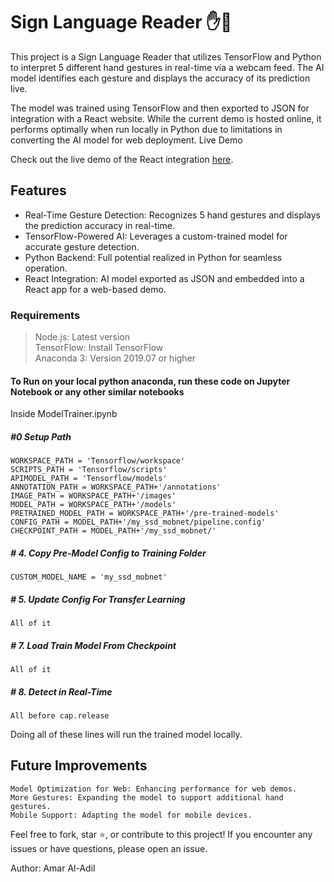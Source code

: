 # Sign Language Reader ✋🤚

This project is a Sign Language Reader that utilizes TensorFlow and Python to interpret 5 different hand gestures in real-time via a webcam feed. The AI model identifies each gesture and displays the accuracy of its prediction live.

The model was trained using TensorFlow and then exported to JSON for integration with a React website. While the current demo is hosted online, it performs optimally when run locally in Python due to limitations in converting the AI model for web deployment.
Live Demo

Check out the live demo of the React integration [here](https://sign-language-reader.netlify.app/).
## Features

  + Real-Time Gesture Detection: Recognizes 5 hand gestures and displays the prediction accuracy in real-time.
  + TensorFlow-Powered AI: Leverages a custom-trained model for accurate gesture detection.
  +  Python Backend: Full potential realized in Python for seamless operation.
  +  React Integration: AI model exported as JSON and embedded into a React app for a web-based demo.

### Requirements

> Node.js: Latest version \
> TensorFlow: Install TensorFlow \
> Anaconda 3: Version 2019.07 or higher


#### To Run on your local python anaconda, run these code on Jupyter Notebook or any other similar notebooks

Inside ModelTrainer.ipynb

##### \#0 Setup Path

```
WORKSPACE_PATH = 'Tensorflow/workspace'
SCRIPTS_PATH = 'Tensorflow/scripts'
APIMODEL_PATH = 'Tensorflow/models'
ANNOTATION_PATH = WORKSPACE_PATH+'/annotations'
IMAGE_PATH = WORKSPACE_PATH+'/images'
MODEL_PATH = WORKSPACE_PATH+'/models'
PRETRAINED_MODEL_PATH = WORKSPACE_PATH+'/pre-trained-models'
CONFIG_PATH = MODEL_PATH+'/my_ssd_mobnet/pipeline.config'
CHECKPOINT_PATH = MODEL_PATH+'/my_ssd_mobnet/'
```

##### \# 4. Copy Pre-Model Config to Training Folder

```
CUSTOM_MODEL_NAME = 'my_ssd_mobnet'
```

##### \# 5. Update Config For Transfer Learning

```
All of it
```

##### \# 7. Load Train Model From Checkpoint

```
All of it
```

##### \# 8. Detect in Real-Time

```
All before cap.release
```

Doing all of these lines will run the trained model locally.

## Future Improvements

    Model Optimization for Web: Enhancing performance for web demos.
    More Gestures: Expanding the model to support additional hand gestures.
    Mobile Support: Adapting the model for mobile devices.

Feel free to fork, star ⭐, or contribute to this project! If you encounter any issues or have questions, please open an issue.

Author: Amar Al-Adil


